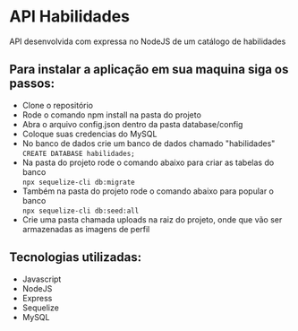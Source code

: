 # API Habilidades
API desenvolvida com expressa no NodeJS de um catálogo de habilidades


## Para instalar a aplicação em sua maquina siga os passos:
- Clone o repositório
- Rode o comando npm install na pasta do projeto
- Abra o arquivo config.json dentro da pasta database/config
- Coloque suas credencias do MySQL
- No banco de dados crie um banco de dados chamado "habilidades"<br>
  `CREATE DATABASE habilidades;`
- Na pasta do projeto rode o comando abaixo para criar as tabelas do banco<br>
  `npx sequelize-cli db:migrate`
- Também na pasta do projeto rode o comando abaixo para popular o banco<br>
  `npx sequelize-cli db:seed:all`
- Crie uma pasta chamada uploads na raiz do projeto, onde que vão ser armazenadas as imagens de perfil


## Tecnologias utilizadas:
- Javascript
- NodeJS
- Express
- Sequelize
- MySQL
